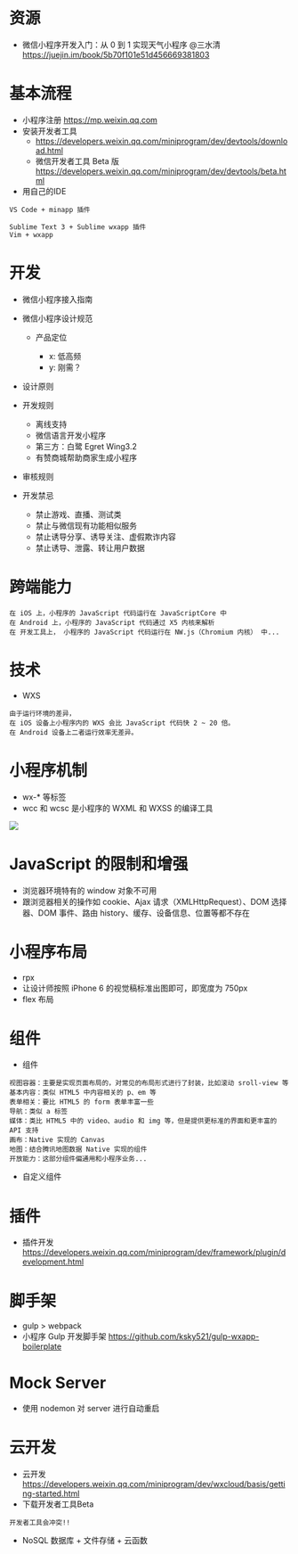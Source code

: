 # 资源

- 微信小程序开发入门：从 0 到 1 实现天气小程序 @三水清 https://juejin.im/book/5b70f101e51d456669381803

# 基本流程

- 小程序注册 https://mp.weixin.qq.com
- 安装开发者工具 
  - https://developers.weixin.qq.com/miniprogram/dev/devtools/download.html
  - 微信开发者工具 Beta 版  https://developers.weixin.qq.com/miniprogram/dev/devtools/beta.html
- 用自己的IDE

```
VS Code + minapp 插件

Sublime Text 3 + Sublime wxapp 插件
Vim + wxapp
```

# 开发

- 微信小程序接入指南

- 微信小程序设计规范

  - 产品定位

    - x: 低高频
    - y: 刚需？

- 设计原则
- 开发规则
  - 离线支持
  - 微信语言开发小程序
  - 第三方：白鹭 Egret Wing3.2
  - 有赞商城帮助商家生成小程序

- 审核规则
- 开发禁忌
    - 禁止游戏、直播、测试类
    - 禁止与微信现有功能相似服务
    - 禁止诱导分享、诱导关注、虚假欺诈内容
    - 禁止诱导、泄露、转让用户数据

# 跨端能力

```
在 iOS 上，小程序的 JavaScript 代码运行在 JavaScriptCore 中
在 Android 上，小程序的 JavaScript 代码通过 X5 内核来解析
在 开发工具上， 小程序的 JavaScript 代码运行在 NW.js（Chromium 内核） 中...
```

# 技术

- WXS

```
由于运行环境的差异，
在 iOS 设备上小程序内的 WXS 会比 JavaScript 代码快 2 ~ 20 倍。
在 Android 设备上二者运行效率无差异。
```

# 小程序机制

- wx-* 等标签
- wcc 和 wcsc 是小程序的 WXML 和 WXSS 的编译工具

![](https://user-gold-cdn.xitu.io/2018/8/13/165313e72ea7a43a?imageView2/0/w/1280/h/960/format/webp/ignore-error/1)

# JavaScript 的限制和增强

- 浏览器环境特有的 window 对象不可用
- 跟浏览器相关的操作如 cookie、Ajax 请求（XMLHttpRequest）、DOM 选择器、DOM 事件、路由 history、缓存、设备信息、位置等都不存在

# 小程序布局

- rpx
- 让设计师按照 iPhone 6 的视觉稿标准出图即可，即宽度为 750px
- flex 布局

# 组件

- 组件

```
视图容器：主要是实现页面布局的，对常见的布局形式进行了封装，比如滚动 sroll-view 等
基本内容：类似 HTML5 中内容相关的 p、em 等
表单相关：要比 HTML5 的 form 表单丰富一些
导航：类似 a 标签
媒体：类比 HTML5 中的 video、audio 和 img 等，但是提供更标准的界面和更丰富的 API 支持
画布：Native 实现的 Canvas
地图：结合腾讯地图数据 Native 实现的组件
开放能力：这部分组件偏通用和小程序业务...
```

- 自定义组件

# 插件

- 插件开发 https://developers.weixin.qq.com/miniprogram/dev/framework/plugin/development.html

# 脚手架

- gulp > webpack
- 小程序 Gulp 开发脚手架 https://github.com/ksky521/gulp-wxapp-boilerplate

# Mock Server

- 使用 nodemon 对 server 进行自动重启

# 云开发

- 云开发 https://developers.weixin.qq.com/miniprogram/dev/wxcloud/basis/getting-started.html
- 下载开发者工具Beta

```
开发者工具会冲突!!
```

- NoSQL 数据库 + 文件存储 + 云函数
